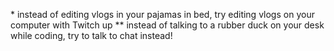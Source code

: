 \* instead of editing vlogs in your pajamas in bed, try editing vlogs on your computer with Twitch up
\*\* instead of talking to a rubber duck on your desk while coding, try to talk to chat instead! 